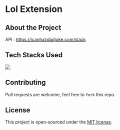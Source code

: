 # Lol Extension

## About the Project
API : https://icanhazdadjoke.com/slack

## Tech Stacks Used

<a target="_blank" href="https://www.w3schools.com/js/default.asp"><img src="https://img.shields.io/badge/javascript%20-%23323330.svg?&style=for-the-badge&logo=javascript&logoColor=%23F7DF1E"></img></a>




## Contributing
Pull requests are welcome, feel free to ```fork``` this repo.

## License
This project is open-sourced under the [MIT license]().
